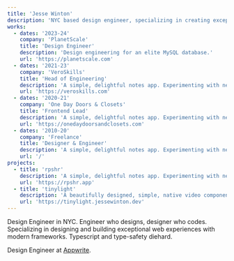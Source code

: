 ```yaml
---
title: 'Jesse Winton'
description: 'NYC based design engineer, specializing in creating exceptional web experiences with modern frameworks.'
works:
  - dates: '2023-24'
    company: 'PlanetScale'
    title: 'Design Engineer'
    description: 'Design engineering for an elite MySQL database.'
    url: 'https://planetscale.com'
  - dates: '2021-23'
    company: 'VeroSkills'
    title: 'Head of Engineering'
    description: 'A simple, delightful notes app. Experimenting with new design patterns.'
    url: 'https://veroskills.com'
  - dates: '2020-21'
    company: 'One Day Doors & Closets'
    title: 'Frontend Lead'
    description: 'A simple, delightful notes app. Experimenting with new design patterns.'
    url: 'https://onedaydoorsandclosets.com'
  - dates: '2010-20'
    company: 'Freelance'
    title: 'Designer & Engineer'
    description: 'A simple, delightful notes app. Experimenting with new design patterns.'
    url: '/'
projects:
  - title: 'rpshr'
    description: 'A simple, delightful notes app. Experimenting with new design patterns.'
    url: 'https://rpshr.app'
  - title: 'tinylight'
    description: 'A beautifully designed, simple, native video component for React.'
    url: 'https://tinylight.jessewinton.dev'
---
```


Design Engineer in NYC. Engineer who designs, designer who codes. Specializing in designing and building exceptional web experiences with modern frameworks. Typescript and type-safety diehard. 

Design Engineer at [Appwrite](https://appwrite.io).
